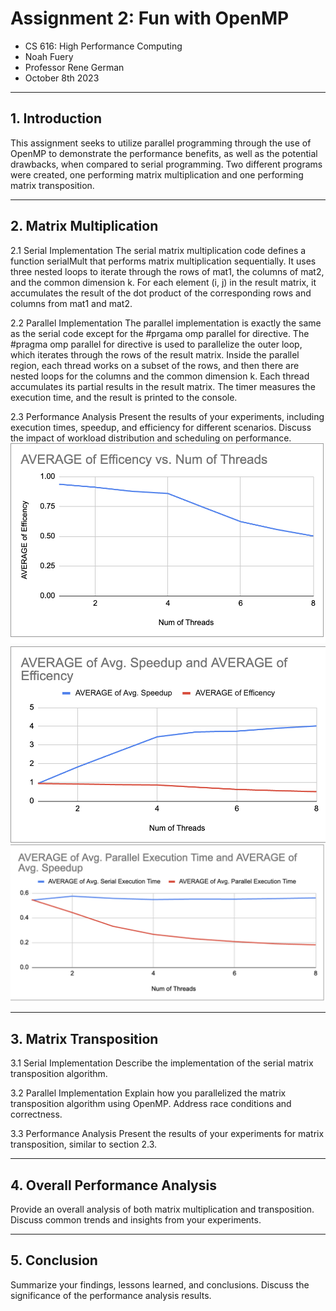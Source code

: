 # Assignment 2: Fun with OpenMP
* CS 616: High Performance Computing
* Noah Fuery
* Professor Rene German
* October 8th 2023

----------------
## 1. Introduction
This assignment seeks to utilize parallel programming through the use of OpenMP to demonstrate the performance benefits, as well as the potential drawbacks, when compared to serial programming. Two different programs were created, one performing matrix multiplication and one performing matrix transposition.

-------------------------
## 2. Matrix Multiplication
2.1 Serial Implementation
   The serial matrix multiplication code defines a function serialMult that performs matrix multiplication sequentially. It uses three nested loops to iterate through the rows of mat1, the columns of mat2, and the common dimension k. For each element (i, j) in the result matrix, it accumulates the result of the dot product of the corresponding rows and columns from mat1 and mat2.

2.2 Parallel Implementation
   The parallel implementation is exactly the same as the serial code except for the #prgama omp parallel for directive. The #pragma omp parallel for directive is used to parallelize the outer loop, which iterates through the rows of the result matrix. Inside the parallel region, each thread works on a subset of the rows, and then there are nested loops for the columns and the common dimension k. Each thread accumulates its partial results in the result matrix. The timer measures the execution time, and the result is printed to the console.

2.3 Performance Analysis
   Present the results of your experiments, including execution times, speedup, and efficiency for different scenarios. Discuss the impact of workload distribution and scheduling on performance.
   ![Threads vs Efficiency](Assets/multThreadsvsEff.png)
   ![mSUPandEFF](Assets/multSpeedUpandEffi.png)
   ![mSvP](Assets/multSeriesvsParallel.png)

-------------------------
## 3. Matrix Transposition
3.1 Serial Implementation
   Describe the implementation of the serial matrix transposition algorithm.

3.2 Parallel Implementation
   Explain how you parallelized the matrix transposition algorithm using OpenMP. Address race conditions and correctness.

3.3 Performance Analysis
   Present the results of your experiments for matrix transposition, similar to section 2.3.

-------------------------------
## 4. Overall Performance Analysis
Provide an overall analysis of both matrix multiplication and transposition. Discuss common trends and insights from your experiments.

-------------
## 5. Conclusion
Summarize your findings, lessons learned, and conclusions. Discuss the significance of the performance analysis results.